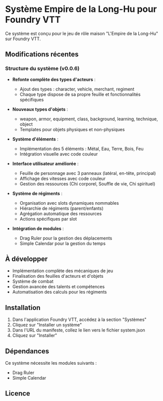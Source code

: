 # Système Empire de la Long-Hu pour Foundry VTT

Ce système est conçu pour le jeu de rôle maison "L'Empire de la Long-Hu" sur Foundry VTT.

## Modifications récentes

### Structure du système (v0.0.6)

- **Refonte complète des types d'acteurs** :
  - Ajout des types : character, vehicle, merchant, regiment
  - Chaque type dispose de sa propre feuille et fonctionnalités spécifiques

- **Nouveaux types d'objets** :
  - weapon, armor, equipment, class, background, learning, technique, object
  - Templates pour objets physiques et non-physiques

- **Système d'éléments** :
  - Implémentation des 5 éléments : Métal, Eau, Terre, Bois, Feu
  - Intégration visuelle avec code couleur

- **Interface utilisateur améliorée** :
  - Feuille de personnage avec 3 panneaux (latéral, en-tête, principal)
  - Affichage des vitesses avec code couleur
  - Gestion des ressources (Chi corporel, Souffle de vie, Chi spirituel)

- **Système de régiments** :
  - Organisation avec slots dynamiques nommables
  - Hiérarchie de régiments (parent/enfants)
  - Agrégation automatique des ressources
  - Actions spécifiques par slot

- **Intégration de modules** :
  - Drag Ruler pour la gestion des déplacements
  - Simple Calendar pour la gestion du temps

## À développer

- Implémentation complète des mécaniques de jeu
- Finalisation des feuilles d'acteurs et d'objets
- Système de combat
- Gestion avancée des talents et compétences
- Automatisation des calculs pour les régiments

## Installation

1. Dans l'application Foundry VTT, accédez à la section "Systèmes"
2. Cliquez sur "Installer un système"
3. Dans l'URL du manifeste, collez le lien vers le fichier system.json
4. Cliquez sur "Installer"

## Dépendances

Ce système nécessite les modules suivants :
- Drag Ruler
- Simple Calendar

## Licence
